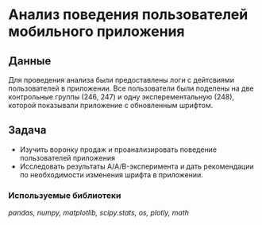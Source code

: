 # Анализ поведения пользователей мобильного приложения

## Данные

Для проведения анализа были предоставлены логи с дейтсвиями пользователей в приложении. Все пользователи были поделены на две контрольные группы (246, 247) и одну эксперементальную (248), которой показывали приложение с обновленным шрифтом.

## Задача

- Изучить воронку продаж и проанализировать поведение пользователей приложения
- Исследовать результаты A/A/B-эксперимента и дать рекомендации по необходимости изменения шрифта в приложении.

### Используемые библиотеки

*pandas, numpy, matplotlib, scipy.stats, os, plotly, math*
